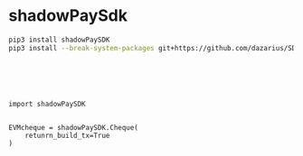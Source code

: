 # shadowPaySdk

```bash
pip3 install shadowPaySDK
pip3 install --break-system-packages git+https://github.com/dazarius/SDK.git
```
```example to use cheque





import shadowPaySDK


EVMcheque = shadowPaySDK.Cheque(
    retunrn_build_tx=True
)



